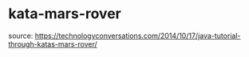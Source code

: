 # kata-mars-rover

source: https://technologyconversations.com/2014/10/17/java-tutorial-through-katas-mars-rover/
